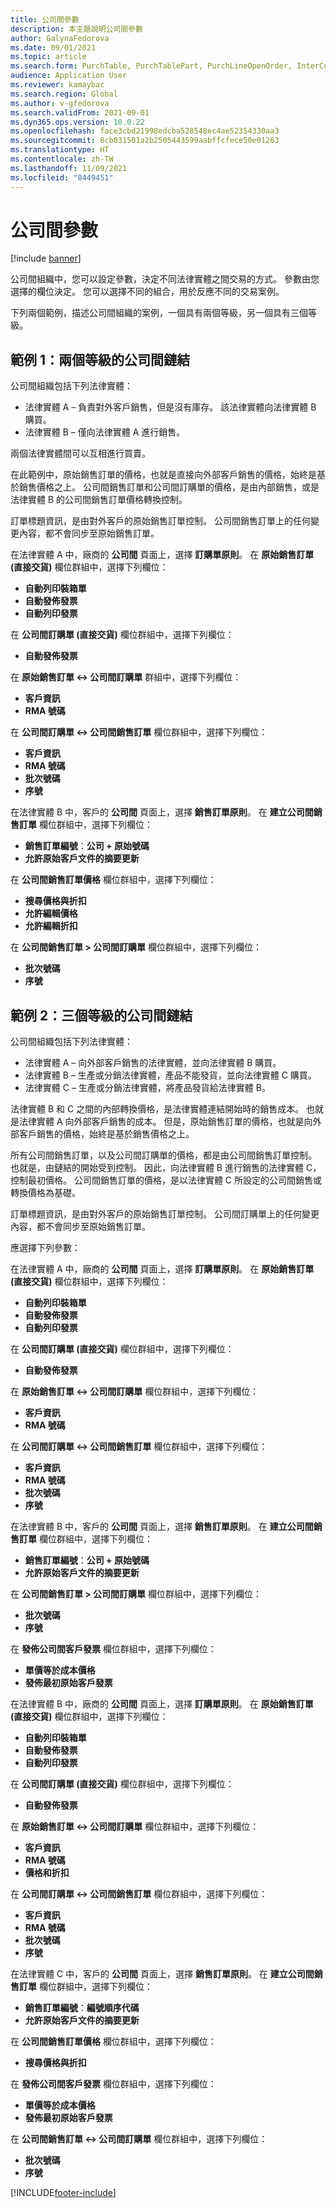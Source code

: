 ```yaml
---
title: 公司間參數
description: 本主題說明公司間參數
author: GalynaFedorova
ms.date: 09/01/2021
ms.topic: article
ms.search.form: PurchTable, PurchTablePart, PurchLineOpenOrder, InterCompanyTradingRelationSetupCustomer
audience: Application User
ms.reviewer: kamaybac
ms.search.region: Global
ms.author: v-gfedorova
ms.search.validFrom: 2021-09-01
ms.dyn365.ops.version: 10.0.22
ms.openlocfilehash: face3cbd21998edcba528548ec4ae52354330aa3
ms.sourcegitcommit: 8cb031501a2b2505443599aabffcfece50e01263
ms.translationtype: HT
ms.contentlocale: zh-TW
ms.lasthandoff: 11/09/2021
ms.locfileid: "8449451"
---
```

# <a name="intercompany-parameters"></a>公司間參數

[!include [banner](../../includes/banner.md)]

公司間組織中，您可以設定參數，決定不同法律實體之間交易的方式。 參數由您選擇的欄位決定。 您可以選擇不同的組合，用於反應不同的交易案例。

下列兩個範例，描述公司間組織的案例，一個具有兩個等級，另一個具有三個等級。

## <a name="example-1-two-level-intercompany-chain"></a>範例 1：兩個等級的公司間鏈結

公司間組織包括下列法律實體：

- 法律實體 A – 負責對外客戶銷售，但是沒有庫存。 該法律實體向法律實體 B 購買。
- 法律實體 B – 僅向法律實體 A 進行銷售。

兩個法律實體間可以互相進行買賣。

在此範例中，原始銷售訂單的價格，也就是直接向外部客戶銷售的價格，始終是基於銷售價格之上。 公司間銷售訂單和公司間訂購單的價格，是由內部銷售，或是法律實體 B 的公司間銷售訂單價格轉換控制。

訂單標題資訊，是由對外客戶的原始銷售訂單控制。 公司間銷售訂單上的任何變更內容，都不會同步至原始銷售訂單。

在法律實體 A 中，廠商的 **公司間** 頁面上，選擇 **訂購單原則**。 在 **原始銷售訂單 (直接交貨)** 欄位群組中，選擇下列欄位：

- **自動列印裝箱單**
- **自動發佈發票**
- **自動列印發票**

在 **公司間訂購單 (直接交貨)** 欄位群組中，選擇下列欄位：

- **自動發佈發票**

在 **原始銷售訂單 <-> 公司間訂購單** 群組中，選擇下列欄位：

- **客戶資訊**
- **RMA 號碼**

在 **公司間訂購單 <-> 公司間銷售訂單** 欄位群組中，選擇下列欄位：

- **客戶資訊**
- **RMA 號碼**
- **批次號碼**
- **序號**

在法律實體 B 中，客戶的 **公司間** 頁面上，選擇 **銷售訂單原則**。 在 **建立公司間銷售訂單** 欄位群組中，選擇下列欄位：

- **銷售訂單編號**：**公司 + 原始號碼**
- **允許原始客戶文件的摘要更新**

在 **公司間銷售訂單價格** 欄位群組中，選擇下列欄位：

- **搜尋價格與折扣**
- **允許編輯價格**
- **允許編輯折扣**

在 **公司間銷售訂單 \> 公司間訂購單** 欄位群組中，選擇下列欄位：

- **批次號碼**
- **序號**

## <a name="example-2-three-level-intercompany-chain"></a>範例 2：三個等級的公司間鏈結

公司間組織包括下列法律實體：

- 法律實體 A – 向外部客戶銷售的法律實體，並向法律實體 B 購買。
- 法律實體 B – 生產或分銷法律實體，產品不能發貨，並向法律實體 C 購買。
- 法律實體 C – 生產或分銷法律實體，將產品發貨給法律實體 B。

法律實體 B 和 C 之間的內部轉換價格，是法律實體連結開始時的銷售成本。 也就是法律實體 A 向外部客戶銷售的成本。 但是，原始銷售訂單的價格，也就是向外部客戶銷售的價格，始終是基於銷售價格之上。

所有公司間銷售訂單，以及公司間訂購單的價格，都是由公司間銷售訂單控制。 也就是，由鏈結的開始受到控制。 因此，向法律實體 B 進行銷售的法律實體 C，控制最初價格。 公司間銷售訂單的價格，是以法律實體 C 所設定的公司間銷售或轉換價格為基礎。

訂單標題資訊，是由對外客戶的原始銷售訂單控制。 公司間訂購單上的任何變更內容，都不會同步至原始銷售訂單。

應選擇下列參數：

在法律實體 A 中，廠商的 **公司間** 頁面上，選擇 **訂購單原則**。 在 **原始銷售訂單 (直接交貨)** 欄位群組中，選擇下列欄位：

- **自動列印裝箱單**
- **自動發佈發票**
- **自動列印發票**

在 **公司間訂購單 (直接交貨)** 欄位群組中，選擇下列欄位：

- **自動發佈發票**

在 **原始銷售訂單 <-> 公司間訂購單** 欄位群組中，選擇下列欄位：

- **客戶資訊**
- **RMA 號碼**

在 **公司間訂購單 <-> 公司間銷售訂單** 欄位群組中，選擇下列欄位：

- **客戶資訊**
- **RMA 號碼**
- **批次號碼**
- **序號**

在法律實體 B 中，客戶的 **公司間** 頁面上，選擇 **銷售訂單原則**。 在 **建立公司間銷售訂單** 欄位群組中，選擇下列欄位：

- **銷售訂單編號**：**公司 + 原始號碼**
- **允許原始客戶文件的摘要更新**

在 **公司間銷售訂單 \> 公司間訂購單** 欄位群組中，選擇下列欄位：

- **批次號碼**
- **序號**

在 **發佈公司間客戶發票** 欄位群組中，選擇下列欄位：

- **單價等於成本價格**
- **發佈最初原始客戶發票**

在法律實體 B 中，廠商的 **公司間** 頁面上，選擇 **訂購單原則**。 在 **原始銷售訂單 (直接交貨)** 欄位群組中，選擇下列欄位：

- **自動列印裝箱單**
- **自動發佈發票**
- **自動列印發票**

在 **公司間訂購單 (直接交貨)** 欄位群組中，選擇下列欄位：

- **自動發佈發票**

在 **原始銷售訂單 <-> 公司間訂購單** 欄位群組中，選擇下列欄位：

- **客戶資訊**
- **RMA 號碼**
- **價格和折扣**

在 **公司間訂購單 <-> 公司間銷售訂單** 欄位群組中，選擇下列欄位：

- **客戶資訊**
- **RMA 號碼**
- **批次號碼**
- **序號**

在法律實體 C 中，客戶的 **公司間** 頁面上，選擇 **銷售訂單原則**。 在 **建立公司間銷售訂單** 欄位群組中，選擇下列欄位：

- **銷售訂單編號**：**編號順序代碼**
- **允許原始客戶文件的摘要更新**

在 **公司間銷售訂單價格** 欄位群組中，選擇下列欄位：

- **搜尋價格與折扣**

在 **發佈公司間客戶發票** 欄位群組中，選擇下列欄位：

- **單價等於成本價格**
- **發佈最初原始客戶發票**

在 **公司間銷售訂單 <-> 公司間訂購單** 欄位群組中，選擇下列欄位：

- **批次號碼**
- **序號**

[!INCLUDE[footer-include](../../includes/footer-banner.md)]
